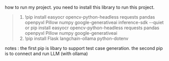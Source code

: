 how to run my project.
you need to install this library to run this project. 
> 1. !pip install easyocr opencv-python-headless requests pandas openpyxl Pillow numpy google-generativeai inference-sdk --quiet or pip install easyocr opencv-python-headless requests pandas openpyxl Pillow numpy google-generativeai
> 2. !pip install Flask langchain-ollama python-dotenv

notes : the first pip is libary to support test case generation. the second pip is to connect and run LLM (with ollama)
